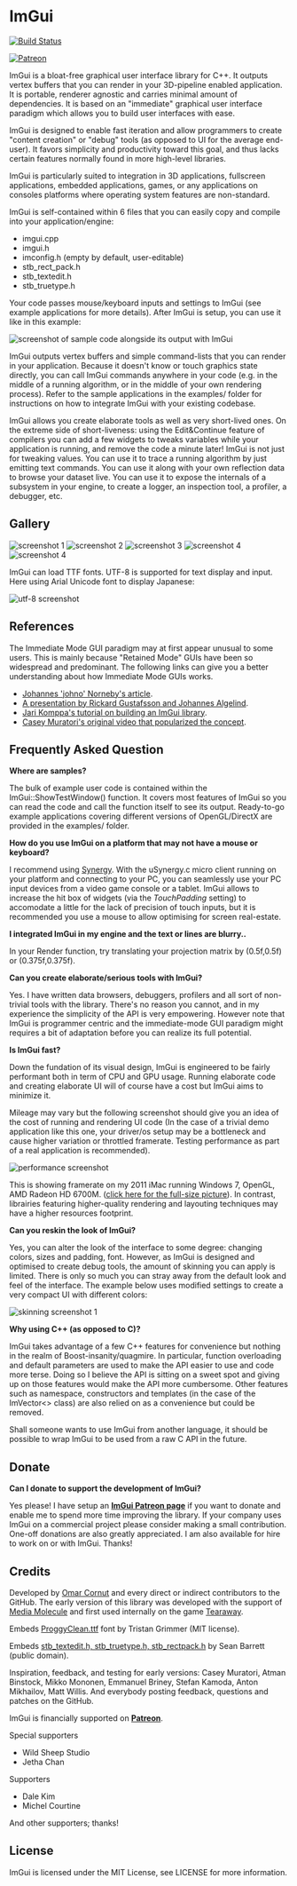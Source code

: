 ImGui
=====
[![Build Status](https://travis-ci.org/ocornut/imgui.svg?branch=master)](https://travis-ci.org/ocornut/imgui)

[![Patreon](https://cloud.githubusercontent.com/assets/8225057/5990484/70413560-a9ab-11e4-8942-1a63607c0b00.png)](http://www.patreon.com/imgui)

ImGui is a bloat-free graphical user interface library for C++. It outputs vertex buffers that you can render in your 3D-pipeline enabled application. It is portable, renderer agnostic and carries minimal amount of dependencies. It is based on an "immediate" graphical user interface paradigm which allows you to build user interfaces with ease.

ImGui is designed to enable fast iteration and allow programmers to create "content creation" or "debug" tools (as opposed to UI for the average end-user). It favors simplicity and productivity toward this goal, and thus lacks certain features normally found in more high-level libraries.

ImGui is particularly suited to integration in 3D applications, fullscreen applications, embedded applications, games, or any applications on consoles platforms where operating system features are non-standard. 

ImGui is self-contained within 6 files that you can easily copy and compile into your application/engine:

  - imgui.cpp
  - imgui.h
  - imconfig.h (empty by default, user-editable)
  - stb_rect_pack.h
  - stb_textedit.h
  - stb_truetype.h

Your code passes mouse/keyboard inputs and settings to ImGui (see example applications for more details). After ImGui is setup, you can use it like in this example:

![screenshot of sample code alongside its output with ImGui](/web/code_sample_01.png?raw=true)

ImGui outputs vertex buffers and simple command-lists that you can render in your application. Because it doesn't know or touch graphics state directly, you can call ImGui commands anywhere in your code (e.g. in the middle of a running algorithm, or in the middle of your own rendering process). Refer to the sample applications in the examples/ folder for instructions on how to integrate ImGui with your existing codebase. 

ImGui allows you create elaborate tools as well as very short-lived ones. On the extreme side of short-liveness: using the Edit&Continue feature of compilers you can add a few widgets to tweaks variables while your application is running, and remove the code a minute later! ImGui is not just for tweaking values. You can use it to trace a running algorithm by just emitting text commands. You can use it along with your own reflection data to browse your dataset live. You can use it to expose the internals of a subsystem in your engine, to create a logger, an inspection tool, a profiler, a debugger, etc. 

Gallery
-------

![screenshot 1](/web/test_window_01.png?raw=true)
![screenshot 2](/web/test_window_02.png?raw=true)
![screenshot 3](/web/test_window_03.png?raw=true)
![screenshot 4](/web/test_window_04.png?raw=true)
![screenshot 4](/web/examples_02.png?raw=true)

ImGui can load TTF fonts. UTF-8 is supported for text display and input. Here using Arial Unicode font to display Japanese:

![utf-8 screenshot](/web/utf8_sample_01.png?raw=true)

References
----------

The Immediate Mode GUI paradigm may at first appear unusual to some users. This is mainly because "Retained Mode" GUIs have been so widespread and predominant. The following links can give you a better understanding about how Immediate Mode GUIs works. 
- [Johannes 'johno' Norneby's article](http://www.johno.se/book/imgui.html).
- [A presentation by Rickard Gustafsson and Johannes Algelind](http://www.cse.chalmers.se/edu/year/2011/course/TDA361/Advanced%20Computer%20Graphics/IMGUI.pdf).
- [Jari Komppa's tutorial on building an ImGui library](http://iki.fi/sol/imgui/).
- [Casey Muratori's original video that popularized the concept](https://mollyrocket.com/861).

Frequently Asked Question
-------------------------

<b>Where are samples?</b>

The bulk of example user code is contained within the ImGui::ShowTestWindow() function. It covers most features of ImGui so you can read the code and call the function itself to see its output. Ready-to-go example applications covering different versions of OpenGL/DirectX are provided in the examples/ folder. 

<b>How do you use ImGui on a platform that may not have a mouse or keyboard?</b>

I recommend using [Synergy](http://synergy-project.org). With the uSynergy.c micro client running on your platform and connecting to your PC, you can seamlessly use your PC input devices from a video game console or a tablet. ImGui allows to increase the hit box of widgets (via the _TouchPadding_ setting) to accomodate a little for the lack of precision of touch inputs, but it is recommended you use a mouse to allow optimising for screen real-estate.

<b>I integrated ImGui in my engine and the text or lines are blurry..</b>

In your Render function, try translating your projection matrix by (0.5f,0.5f) or (0.375f,0.375f).

<b>Can you create elaborate/serious tools with ImGui?</b>

Yes. I have written data browsers, debuggers, profilers and all sort of non-trivial tools with the library. There's no reason you cannot, and in my experience the simplicity of the API is very empowering. However note that ImGui is programmer centric and the immediate-mode GUI paradigm might requires a bit of adaptation before you can realize its full potential. 

<b>Is ImGui fast?</b>

Down the fundation of its visual design, ImGui is engineered to be fairly performant both in term of CPU and GPU usage. Running elaborate code and creating elaborate UI will of course have a cost but ImGui aims to minimize it.

Mileage may vary but the following screenshot should give you an idea of the cost of running and rendering UI code (In the case of a trivial demo application like this one, your driver/os setup may be a bottleneck and cause higher variation or throttled framerate. Testing performance as part of a real application is recommended).

![performance screenshot](/web/performance_01_close_up.png?raw=true)

This is showing framerate on my 2011 iMac running Windows 7, OpenGL, AMD Radeon HD 6700M. ([click here for the full-size picture](/web/performance_01.png)).
In contrast, librairies featuring higher-quality rendering and layouting techniques may have a higher resources footprint.

<b>Can you reskin the look of ImGui?</b>

Yes, you can alter the look of the interface to some degree: changing colors, sizes and padding, font. However, as ImGui is designed and optimised to create debug tools, the amount of skinning you can apply is limited. There is only so much you can stray away from the default look and feel of the interface. The example below uses modified settings to create a very compact UI with different colors:

![skinning screenshot 1](/web/skinning_sample_01.png?raw=true)

<b>Why using C++ (as opposed to C)?</b>

ImGui takes advantage of a few C++ features for convenience but nothing in the realm of Boost-insanity/quagmire. In particular, function overloading and default parameters are used to make the API easier to use and code more terse. Doing so I believe the API is sitting on a sweet spot and giving up on those features would make the API more cumbersome. Other features such as namespace, constructors and templates (in the case of the ImVector<> class) are also relied on as a convenience but could be removed.

Shall someone wants to use ImGui from another language, it should be possible to wrap ImGui to be used from a raw C API in the future.

Donate
------

<b>Can I donate to support the development of ImGui?</b>

Yes please! I have setup an [**ImGui Patreon page**](http://www.patreon.com/imgui) if you want to donate and enable me to spend more time improving the library. If your company uses ImGui on a commercial project please consider making a small contribution. One-off donations are also greatly appreciated. I am also available for hire to work on or with ImGui. Thanks!

Credits
-------

Developed by [Omar Cornut](http://www.miracleworld.net) and every direct or indirect contributors to the GitHub. The early version of this library was developed with the support of [Media Molecule](http://www.mediamolecule.com) and first used internally on the game [Tearaway](http://tearaway.mediamolecule.com). 

Embeds [ProggyClean.ttf](http://upperbounds.net) font by Tristan Grimmer (MIT license).

Embeds [stb_textedit.h, stb_truetype.h, stb_rectpack.h](https://github.com/nothings/stb/) by Sean Barrett (public domain).

Inspiration, feedback, and testing for early versions: Casey Muratori, Atman Binstock, Mikko Mononen, Emmanuel Briney, Stefan Kamoda, Anton Mikhailov, Matt Willis. And everybody posting feedback, questions and patches on the GitHub.

ImGui is financially supported on [**Patreon**](http://www.patreon.com/imgui).

Special supporters 
- Wild Sheep Studio
- Jetha Chan

Supporters
- Dale Kim
- Michel Courtine

And other supporters; thanks!

License
-------

ImGui is licensed under the MIT License, see LICENSE for more information.
